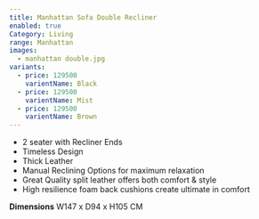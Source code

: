 ```yaml
---
title: Manhattan Sofa Double Recliner
enabled: true
Category: Living
range: Manhattan
images:
  - manhattan double.jpg
variants:
  - price: 129500
    varientName: Black
  - price: 129500
    varientName: Mist
  - price: 129500
    varientName: Brown
---
```

* 2 seater with Recliner Ends
* Timeless Design
* Thick Leather
* Manual Reclining Options for maximum relaxation
* Great Quality split leather offers both comfort & style
* High resilience foam back cushions create ultimate in comfort

**Dimensions**
W147 x D94 x H105 CM
